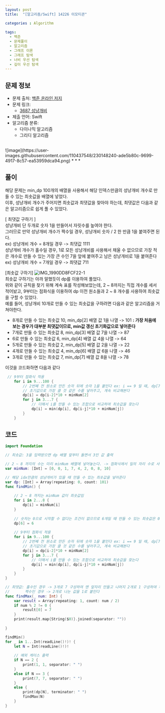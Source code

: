 ```yaml
---
layout: post
title:  "[알고리즘/Swift] 14226 이모티콘"

categories : Algorithm
  
tags:
  - 백준
  - 문제풀이
  - 알고리즘
  - 그래프 이론
  - 그래프 탐색
  - 너비 우선 탐색
  - 깊이 우선 탐색
---
```



## 문제 정보
 - 문제 출처: [백준 온라인 저지](http://boj.kr/)
 - 문제 링크:  
    - [3687 성냥개비](https://www.acmicpc.net/problem/3687)
 - 제출 언어: Swift
 - 알고리즘 분류:    
    - 다이나믹 알고리즘
    - 그리디 알고리즘

 <br>   
![image](https://user-images.githubusercontent.com/110437548/230148240-ade5b80c-9699-4917-8c57-ea53959dca94.png)   
* * *    

## 풀이 
해당 문제는 min_dp 100개의 배열을 사용해서 해당 인덱스만큼의 성냥개비 개수로 만들 수 있는 최솟값을 배열에 넣었다.    
이후, 성냥개비 개수가 주어지면 최솟값과 최댓값을 찾아야 하는데, 최댓값은 다음과 같은 알고리즘으로 쉽게 풀 수 있었다.   
   
[ 최댓값 구하기 ]   
성냥개비 단 두개로 숫자 1을 만들어서 자릿수를 높여야 한다.   
그러므로 만약 성냥개비 개수가 짝수일 경우, 성냥개비 숫자 / 2 한 만큼 1을 붙여주면 된다.   
ex) 성냥개비 개수 = 8개일 경우 -> 최댓값 1111       
성냥개비 개수가 홀수일 경우, 1로 모든 성냥개비를 사용해서 채울 수 없으므로 가장 적은 개수로 만들 수 있는 가장 큰 수인 7을 앞에 붙여주고 남은 성냥개비로 1을 붙여준다   
ex) 성냥개비 개수 = 7개일 경우 -> 최댓값 711   
   
      
[최솟값 구하기]
![IMG_1990DD8FCF22-1](https://user-images.githubusercontent.com/110437548/230150015-c101017a-158e-46c6-a7a6-7be814bcf252.jpeg)   
최솟값 구하기는 아까 말했듯이 dp를 이용하여 풀었다.   
위와 같이 규칙을 찾기 위해 계속 표를 작성해보았는데, 2 ~ 8까지는 직접 개수를 세서 적어놨고, 9부터는 점화식을 이용하여 dp 이전 원소들과 2 ~ 8 개수를 사용하여 
최솟값을 구할 수 있었다.    
예를 들어, 성냥개비 10개로 만들 수 있는 최솟값을 구하려면 다음과 같은 알고리즘을 거쳐야한다.
- 8개로 만들 수 있는 최솟값 10, min_dp[2] 배열 값 1을 나열 -> 101 **: 가장 처음에 보는 경우가 대부분 최댓값이므로, min값 갱신 초기화값으로 넣어준다**
- 7개로 만들 수 있는 최솟값 8, min_dp[3] 배열 값 7을 나열 -> 87
- 6로 만들 수 있는 최솟값 6, min_dp[4] 배열 값 4을 나열 -> 64
- 5개로 만들 수 있는 최솟값 2, min_dp[5] 배열 값 2을 나열 -> 22
- 4개로 만들 수 있는 최솟값 4, min_dp[6] 배열 값 6을 나열 -> 46
- 3개로 만들 수 있는 최솟값 7, min_dp[7] 배열 값 8을 나열 -> 78   

이것을 코드화하면 다음과 같다
```swift
 // 9부터 점화식 적용
    for i in 9...100 {
        // 2번째 전 원소로 만든 숫자 뒤에 숫자 1을 붙인다 ex: i == 9 일 때, dp[7]*10 + dp[2] = 81
        // 초기값으로 가장 클 것 같은 수를 넣어주고, 계속 비교해본다
        dp[i] = dp[i-2]*10 + minNum[2]
        for j in 3...7 {
            // 더해서 i를 만들 수 있는 조합으로 비교하여 최솟값을 찾는다
            dp[i] = min(dp[i], dp[i-j]*10 + minNum[j])
        }
    } 
 ```   
 
 
## 코드 

```swift
import Foundation

// 최솟값: 3을 입력받으면 dp 배열 앞부터 돌면서 3인 값 출력

// 2 ~ 8 까지의 수는 미리 minNum 배열에 넣어놓는다. -> 점화식에서 일의 자리 수로 사용
var minNum: [Int] = [0, 0, 1, 7, 4, 2, 0, 8, 10]

// 해당 idx만큼의 성냥개비가 있을 때 만들 수 있는 최솟값을 넣어준다
var dp: [Int] = Array(repeating: 0, count: 101)
func findMin() {
    
    // 2 ~ 8 까지는 minNum 값이 최솟값임
    for i in 2...8 {
        dp[i] = minNum[i]
    }
    
    // 숫자는 0으로 시작할 수 없다는 조건이 없으므로 6개일 때 만들 수 있는 최솟값은 0이 아니라 그 다음 작은 수 6이 되어야 한다
    dp[6] = 6
    
    // 9부터 점화식 적용
    for i in 9...100 {
        // 2번째 전 원소로 만든 숫자 뒤에 숫자 1을 붙인다 ex: i == 9 일 때, dp[7]*10 + dp[2] = 81
        // 초기값으로 가장 클 것 같은 수를 넣어주고, 계속 비교해본다
        dp[i] = dp[i-2]*10 + minNum[2]
        for j in 3...7 {
            // 더해서 i를 만들 수 있는 조합으로 비교하여 최솟값을 찾는다
            dp[i] = min(dp[i], dp[i-j]*10 + minNum[j])
        }
    }
}

// 최댓값: 홀수인 경우 -> 3개로 7 구성하여 맨 앞자리 만들고 나머지 2개로 1 구성하여 채운다 ex: 7 -> 711
//       짝수인 경우 -> 2개로 나눈 값을 1로 붙인다
func findMax(_ num: Int) {
    var result = Array(repeating: 1, count: num / 2)
    if num % 2 != 0 {
        result[0] = 7
    }
    print(result.map{String($0)}.joined(separator: ""))
    
}

findMin()
for _ in 1...Int(readLine()!)! {
    let N = Int(readLine()!)!
    
    // 예외 케이스 출력
    if N == 2 {
        print(1, 1, separator: " ")
    }
    else if N == 3 {
        print(7, 7, separator: " ")
    }
    else {
        print(dp[N], terminator: " ")
        findMax(N)
    }
}
```
